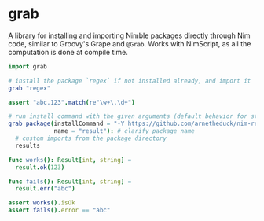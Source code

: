 # grab

A library for installing and importing Nimble packages directly through
Nim code, similar to Groovy's Grape and `@Grab`. Works with NimScript,
as all the computation is done at compile time.

```nim
import grab

# install the package `regex` if not installed already, and import it
grab "regex"

assert "abc.123".match(re"\w+\.\d+")

# run install command with the given arguments (default behavior for string argument as above)
grab package(installCommand = "-Y https://github.com/arnetheduck/nim-result@#HEAD",
             name = "result"): # clarify package name
  # custom imports from the package directory
  results

func works(): Result[int, string] =
  result.ok(123)

func fails(): Result[int, string] =
  result.err("abc")

assert works().isOk
assert fails().error == "abc"
```
